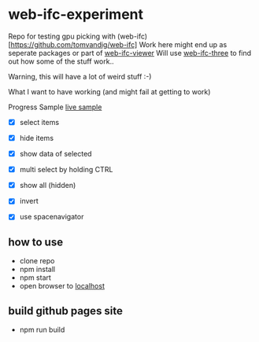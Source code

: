 # web-ifc-experiment

Repo for testing gpu picking with (web-ifc)[https://github.com/tomvandig/web-ifc]
Work here might end up as seperate packages or part of [web-ifc-viewer](https://github.com/agviegas/web-ifc-viewer)
Will use [web-ifc-three](https://github.com/tomvandig/web-ifc-three) to find out how some of the stuff work..

Warning, this will have a lot of weird stuff :-)

What I want to have working (and might fail at getting to work)

Progress Sample [live sample](https://vegarringdal.github.io/web-ifc-experiment/)

* [x] select items
* [x] hide items
* [x] show data of selected
* [x] multi select by holding CTRL 
* [x] show all (hidden)
* [x] invert
* [x] use spacenavigator


## how to use

* clone repo
* npm install
* npm start
* open browser to [localhost](http://localhost)

## build github pages site
* npm run build




